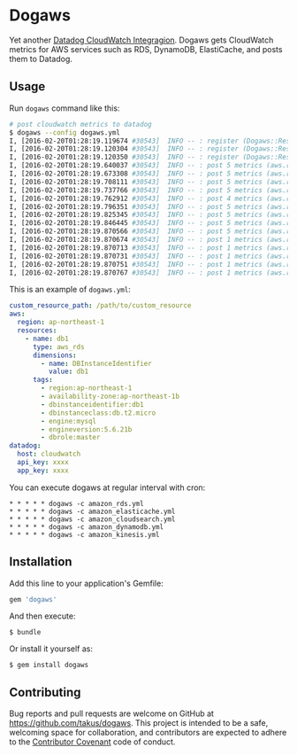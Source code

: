 # Dogaws

Yet another [Datadog CloudWatch Integragion](http://docs.datadoghq.com/integrations/aws/). Dogaws gets CloudWatch metrics for AWS services such as RDS, DynamoDB, ElastiCache, and posts them to Datadog.

## Usage

Run `dogaws` command like this:

```bash
# post cloudwatch metrics to datadog
$ dogaws --config dogaws.yml
I, [2016-02-20T01:28:19.119674 #30543]  INFO -- : register (Dogaws::Resource::AwsElasticache)
I, [2016-02-20T01:28:19.120304 #30543]  INFO -- : register (Dogaws::Resource::AwsRds)
I, [2016-02-20T01:28:19.120350 #30543]  INFO -- : register (Dogaws::Resource::Base)
I, [2016-02-20T01:28:19.640037 #30543]  INFO -- : post 5 metrics (aws.rds.read_iops)
I, [2016-02-20T01:28:19.673308 #30543]  INFO -- : post 5 metrics (aws.rds.write_iops)
I, [2016-02-20T01:28:19.708111 #30543]  INFO -- : post 5 metrics (aws.rds.read_latency)
I, [2016-02-20T01:28:19.737766 #30543]  INFO -- : post 5 metrics (aws.rds.write_latency)
I, [2016-02-20T01:28:19.762912 #30543]  INFO -- : post 4 metrics (aws.rds.cpuutilization)
I, [2016-02-20T01:28:19.796351 #30543]  INFO -- : post 5 metrics (aws.rds.freeable_memory)
I, [2016-02-20T01:28:19.825345 #30543]  INFO -- : post 5 metrics (aws.rds.free_storage_space)
I, [2016-02-20T01:28:19.846445 #30543]  INFO -- : post 5 metrics (aws.rds.network_receive_throughput)
I, [2016-02-20T01:28:19.870566 #30543]  INFO -- : post 5 metrics (aws.rds.network_transmit_throughput)
I, [2016-02-20T01:28:19.870674 #30543]  INFO -- : post 1 metrics (aws.rds.iops_utilization)
I, [2016-02-20T01:28:19.870713 #30543]  INFO -- : post 1 metrics (aws.rds.iops_utilization)
I, [2016-02-20T01:28:19.870731 #30543]  INFO -- : post 1 metrics (aws.rds.iops_utilization)
I, [2016-02-20T01:28:19.870751 #30543]  INFO -- : post 1 metrics (aws.rds.iops_utilization)
I, [2016-02-20T01:28:19.870767 #30543]  INFO -- : post 1 metrics (aws.rds.iops_utilization)
```
This is an example of `dogaws.yml`:

```yaml
custom_resource_path: /path/to/custom_resource
aws:
  region: ap-northeast-1
  resources:
    - name: db1
      type: aws_rds
      dimensions:
        - name: DBInstanceIdentifier
          value: db1
      tags:
        - region:ap-northeast-1
        - availability-zone:ap-northeast-1b
        - dbinstanceidentifier:db1
        - dbinstanceclass:db.t2.micro
        - engine:mysql
        - engineversion:5.6.21b
        - dbrole:master
datadog:
  host: cloudwatch
  api_key: xxxx
  app_key: xxxx
```

You can execute dogaws at regular interval with cron:

```
* * * * * dogaws -c amazon_rds.yml
* * * * * dogaws -c amazon_elasticache.yml
* * * * * dogaws -c amazon_cloudsearch.yml
* * * * * dogaws -c amazon_dynamodb.yml
* * * * * dogaws -c amazon_kinesis.yml
```

## Installation

Add this line to your application's Gemfile:

```ruby
gem 'dogaws'
```

And then execute:

    $ bundle

Or install it yourself as:

    $ gem install dogaws

## Contributing

Bug reports and pull requests are welcome on GitHub at https://github.com/takus/dogaws. This project is intended to be a safe, welcoming space for collaboration, and contributors are expected to adhere to the [Contributor Covenant](contributor-covenant.org) code of conduct.


